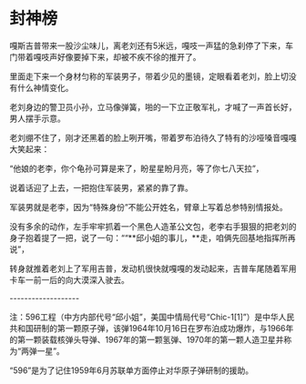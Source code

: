 # 封神榜

嘎斯吉普带来一股沙尘味儿，离老刘还有5米远，嘎吱一声猛的急刹停了下来，车门带着嘎吱声好像要掉下来，却被不疾不徐的推开了。

里面走下来一个身材匀称的军装男子，带着少见的墨镜，定眼看着老刘，脸上切没有什么神情变化。

老刘身边的警卫员小孙，立马像弹簧，啪的一下立正敬军礼，才喊了一声首长好，男人摆手示意。

老刘绷不住了，刚才还黑着的脸上咧开嘴，带着罗布泊待久了特有的沙哑嗓音嘎嘎大笑起来：

“他娘的老李，你个龟孙可算是来了，盼星星盼月亮，等了你七八天拉”，

说着话迎了上去，一把抱住军装男，紧紧的靠了靠。

军装男就是老李，因为“特殊身份”不能公开姓名，臂章上写着总参特别情报处。

没有多余的动作，左手牢牢抓着一个黑色人造革公文包，老李右手狠狠的把老刘的身子抱着提了一把，说了一句：““**邱小姐的事儿，**走，咱俩先回基地指挥所再说”，

转身就推着老刘上了军用吉普，发动机很快就嘎嘎的发动起来，吉普车尾随着军用卡车一前一后的向大漠深入驶去。

\-------------------







注：596工程（中方内部代号“邱小姐”，美国中情局代号“Chic-1\[1]”）是中华人民共和国研制的第一颗原子弹，该弹1964年10月16日在罗布泊成功爆炸，与1966年的第一颗装载核弹头导弹、1967年的第一颗氢弹、1970年的第一颗人造卫星并称为“两弹一星”。

“596”是为了记住1959年6月苏联单方面停止对华原子弹研制的援助。

